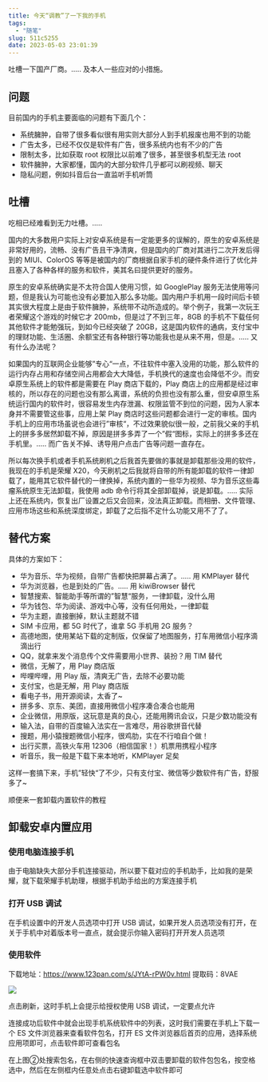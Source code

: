 ```yaml
---
title: 今天“调教”了一下我的手机
tags:
  - "随笔"
slug: 511c5255
date: 2023-05-03 23:01:39
---
```


吐槽一下国产厂商。..... 及本人一些应对的小措施。

<!--more-->

## 问题

目前国内的手机主要面临的问题有​下面几个：

- 系统臃肿，自带了很多看似很有用实则大部分人到手机报废也用不到的功能  
- 广告太多，已经不仅仅是软件有广告，很多系统内也有不少的广告
- 限制太多，比如获取 root 权限比以前难了很多，甚至很多机型无法 root
- 软件臃肿，大家都懂，国内的大部分软件几乎都可以刷视频、聊天
- 隐私问题，例如抖音后台一直监听手机听筒

## 吐槽

吃相已经难看到无力吐槽。.....

国内的大多数用户实际上对安卓系统是有一定能更多的误解的，原生的安卓系统是非常好用的，流畅、没有广告且干净清爽，但是国内的厂商对其进行二次开发后得到的 MIUI、ColorOS 等等是被国内的厂商根据自家手机的硬件条件进行了优化并且塞入了各种各样的服务和软件，美其名曰提供更好的服务。

原生的安卓系统确实是不太符合国人使用习惯，如 GooglePlay 服务无法使用等问题，但是我认为可能也没有必要加入那么多功能。国内用户手机用一段时间后卡顿其实很大程度上是由于软件臃肿，系统带不动所造成的。举个例子，我第一次玩王者荣耀这个游戏的时候它才 200mb，但是过了不到三年，8GB 的手机不下载任何其他软件才能勉强玩，到如今已经突破了 20GB，这是国内软件的通病，支付宝中的理财功能、生活圈、余额宝还有各种银行等功能我也是从来不用，但是。..... 又有什么办法呢？

如果国内的互联网企业能够”专心“一点，不往软件中塞入没用的功能，那么软件的运行内存占用和存储空间占用都会大大降低，手机换代的速度也会降低不少。而安卓原生系统上的软件都是需要在 Play 商店下载的，Play 商店上的应用都是经过审核的，所以存在的问题也没有那么离谱，系统的负担也没有那么重，但安卓原生系统运行国内的软件时，很容易发生内存泄漏、权限监管不到位的问题，因为人家本身并不需要管这些事，应用上架 Play 商店时这些问题都会进行一定的审核。国内手机上的应用市场虽说也会进行”审核“，不过效果貌似很一般，之前我父亲的手机上的拼多多居然卸载不掉，原因是拼多多弄了一个”假“图标，实际上的拼多多还在手机里。..... 而广告关不掉、诱导用户点击广告等问题一直存在。

所以每次换手机或者手机系统刷机之后我首先要做的事就是卸载那些没用的软件，我现在的手机是荣耀 X20，今天刷机之后我就将自带的所有能卸载的软件一律卸载了，能用其它软件替代的一律换掉，系统内置的一些华为视频、华为音乐这些毒瘤系统原生无法卸载，我使用 adb 命令行将其全部卸载掉，说是卸载。..... 实际上还在系统内，恢复出厂设置之后又会回来，没法真正卸载。而相册、文件管理、应用市场这些和系统深度绑定，卸载了之后指不定什么功能又用不了了。

## 替代方案
具体的方案如下：

- 华为音乐、华为视频，自带广告都快把屏幕占满了。..... 用 KMPlayer 替代
- 华为浏览器，也是到处的广告。..... 用 kiwiBrowser 替代
- 智慧搜索、智能助手等所谓的”智慧“服务，一律卸载，没什么用
- 华为钱包、华为阅读、游戏中心等，没有任何用处，一律卸载
- 华为主题，直接删掉，默认主题就不错
- SIM 卡应用，都 5G 时代了，谁拿 5G 手机用 2G 服务？
- 高德地图，使用某站下载的定制版，仅保留了地图服务，打车用微信小程序滴滴出行
- QQ，就拿来发个消息传个文件需要用小世界、装扮？用 TIM 替代
- 微信，无解了，用 Play 商店版
- 哔哩哔哩，用 Play 版，清爽无广告，去除不必要功能
- 支付宝，也是无解，用 Play 商店版
- 看电子书，用开源阅读，太香了~
- 拼多多、京东、美团，直接用微信小程序凑合凑合也能用
- 企业微信，用原版，这玩意是真的良心，还能用腾讯会议，只是少数功能没有
- 输入法，自带的百度输入法实在一言难尽，用谷歌拼音代替
- 搜题，用小猿搜题微信小程序，很鸡肋，实在不行咱自个做！
- 出行买票，高铁火车用 12306（相信国家！）机票用携程小程序
- 听音乐，我一般是下载下来本地听，KMPlayer 足矣

这样一套搞下来，手机”轻快“了不少，只有支付宝、微信等少数软件有广告，舒服多了~

顺便来一套卸载内置软件的教程

## 卸载安卓内置应用

### 使用电脑连接手机

由于电脑缺失大部分手机连接驱动，所以要下载对应的手机助手，比如我的是荣耀，就下载荣耀手机助理，根据手机助手给出的方案连接手机

### 打开 USB 调试

在手机设置中的开发人员选项中打开 USB 调试，如果开发人员选项没有打开，在关于手机中对着版本号一直点，就会提示你输入密码打开开发人员选项

### 使用软件

下载地址：https://www.123pan.com/s/JYtA-rPW0v.html 提取码：8VAE

![](https://jihulab.com/UncleCAT4/static/-/raw/main/blog/20230503213105.png)

点击刷新，这时手机上会提示给授权使用 USB 调试，一定要点允许

连接成功后软件中就会出现手机系统软件中的列表，这时我们需要在手机上下载一个 ES 文件浏览器来查看软件包名，打开 ES 文件浏览器后首页的应用，选择系统应用项即可，点击软件即可查看包名

在上图②处搜索包名，在右侧的快速查询框中双击要卸载的软件包包名，按空格选中，然后在左侧框内任意处点击右键卸载选中软件即可